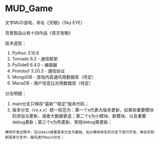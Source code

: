# MUD_Game
文字MUD游戏，命名《天眼》（Sky EYE）

背景取自山有十四作品《青天有眼》

技术选型：
1. Python 3.10.6
2. Tornado 6.2 - 通信框架
3. PySide6 6.4.0 - 编辑器
4. Protobuf 3.20.3 - 通信协议
5. MongoDB - 游戏内容通讯用数据库（待定）
6. MariaDB - 用户信息比对用数据库（待定）

分支明细：
1. main分支只保存“最新”“稳定”版本代码；
2. 版本分支（vx.x.x）统一规范为：第一个x代表大版本更新，如某些重要模块的添加与更新、或者大数据更迭；第二个x为小模块、新模块、以及重要debug更新；第三个x为热更新、常规debug等更新；
```
模块开发过程中，应以main或者版本分支为基础，在以模块命名的分支下进行开发，再合并到新版本分支中，最后迭代main分支；
```